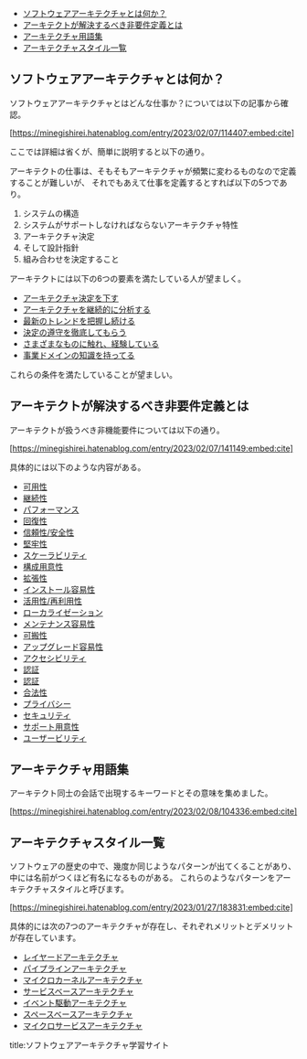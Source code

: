 

- [ソフトウェアアーキテクチャとは何か？](#ソフトウェアアーキテクチャとは何か)
- [アーキテクトが解決するべき非要件定義とは](#アーキテクトが解決するべき非要件定義とは)
- [アーキテクチャ用語集](#アーキテクチャ用語集)
- [アーキテクチャスタイル一覧](#アーキテクチャスタイル一覧)


## ソフトウェアアーキテクチャとは何か？

ソフトウェアアーキテクチャとはどんな仕事か？については以下の記事から確認。

[https://minegishirei.hatenablog.com/entry/2023/02/07/114407:embed:cite]

ここでは詳細は省くが、簡単に説明すると以下の通り。

アーキテクトの仕事は、そもそもアーキテクチャが頻繁に変わるものなので定義することが難しいが、
それでもあえて仕事を定義するとすれば以下の5つであり。

1. システムの構造
2. システムがサポートしなければならないアーキテクチャ特性
3. アーキテクチャ決定
4. そして設計指針
5. 組み合わせを決定すること

アーキテクトには以下の6つの要素を満たしている人が望ましく。

  - [アーキテクチャ決定を下す](#アーキテクチャ決定を下す)
  - [アーキテクチャを継続的に分析する](#アーキテクチャを継続的に分析する)
  - [最新のトレンドを把握し続ける](#最新のトレンドを把握し続ける)
  - [決定の遵守を徹底してもらう](#決定の遵守を徹底してもらう)
  - [さまざまなものに触れ、経験している](#さまざまなものに触れ経験している)
  - [事業ドメインの知識を持ってる](#事業ドメインの知識を持ってる)

これらの条件を満たしていることが望ましい。


## アーキテクトが解決するべき非要件定義とは

アーキテクトが扱うべき非機能要件については以下の通り。

[https://minegishirei.hatenablog.com/entry/2023/02/07/141149:embed:cite]

具体的には以下のような内容がある。

- [可用性](#可用性)
- [継続性](#継続性)
- [パフォーマンス](#パフォーマンス)
- [回復性](#回復性)
- [信頼性/安全性](#信頼性安全性)
- [堅牢性](#堅牢性)
- [スケーラビリティ](#スケーラビリティ)
- [構成用意性](#構成用意性)
- [拡張性](#拡張性)
- [インストール容易性](#インストール容易性)
- [活用性/再利用性](#活用性再利用性)
- [ローカライゼーション](#ローカライゼーション)
- [メンテナンス容易性](#メンテナンス容易性)
- [可搬性](#可搬性)
- [アップグレード容易性](#アップグレード容易性)
- [アクセシビリティ](#アクセシビリティ)
- [認証](#認証)
- [認証](#認証-1)
- [合法性](#合法性)
- [プライバシー](#プライバシー)
- [セキュリティ](#セキュリティ)
- [サポート用意性](#サポート用意性)
- [ユーザービリティ](#ユーザービリティ)


## アーキテクチャ用語集

アーキテクト同士の会話で出現するキーワードとその意味を集めました。 

[https://minegishirei.hatenablog.com/entry/2023/02/08/104336:embed:cite]


## アーキテクチャスタイル一覧

ソフトウェアの歴史の中で、幾度か同じようなパターンが出てくることがあり、中には名前がつくほど有名になるものがある。 
これらのようなパターンをアーキテクチャスタイルと呼びます。

[https://minegishirei.hatenablog.com/entry/2023/01/27/183831:embed:cite]

具体的には次の7つのアーキテクチャが存在し、それぞれメリットとデメリットが存在しています。

- [レイヤードアーキテクチャ](https://techblog.short-tips.info/inhouse_se/2001layerd_arch.md)
- [パイプラインアーキテクチャ](https://techblog.short-tips.info/inhouse_se/2002pipline_arch.md)
- [マイクロカーネルアーキテクチャ](https://techblog.short-tips.info/inhouse_se/2003micro_kernel.md)
- [サービスベースアーキテクチャ](https://techblog.short-tips.info/inhouse_se/2004service_base_arch.md)
- [イベント駆動アーキテクチャ](https://techblog.short-tips.info/inhouse_se/2005event_driven_arch.md)
- [スペースベースアーキテクチャ](https://techblog.short-tips.info/inhouse_se/2006space_base_arch.md)
- [マイクロサービスアーキテクチャ](https://techblog.short-tips.info/inhouse_se/2008microservice_arch.md)






title:ソフトウェアアーキテクチャ学習サイト



